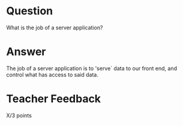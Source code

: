 # Question

What is the job of a server application?

# Answer
The job of a server application is to 'serve` data to our front end, and control what has access to said data. 

# Teacher Feedback

X/3 points